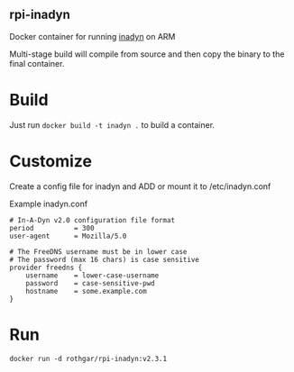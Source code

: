 rpi-inadyn
---

Docker container for running [inadyn](https://github.com/troglobit/inadyn) on ARM

Multi-stage build will compile from source and then copy the binary to the final container.

# Build

Just run `docker build -t inadyn .` to build a container.

# Customize

Create a config file for inadyn and ADD or mount it to /etc/inadyn.conf

Example inadyn.conf
```
# In-A-Dyn v2.0 configuration file format
period          = 300
user-agent      = Mozilla/5.0

# The FreeDNS username must be in lower case
# The password (max 16 chars) is case sensitive
provider freedns {
    username    = lower-case-username
    password    = case-sensitive-pwd
    hostname    = some.example.com
}
```

# Run

```
docker run -d rothgar/rpi-inadyn:v2.3.1
```
